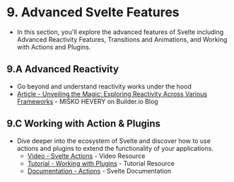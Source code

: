 # 9. Advanced Svelte Features
- In this section, you'll explore the advanced features of Svelte including Advanced Reactivity Features, Transitions and Animations, and Working with Actions and Plugins.

## 9.A Advanced Reactivity
- Go beyond and understand reactivity works under the hood
- [Article - Unveiling the Magic: Exploring Reactivity Across Various Frameworks](https://www.builder.io/blog/reactivity-across-frameworks) - MIŠKO HEVERY on Builder.io Blog

## 9.C Working with Action & Plugins
- Dive deeper into the ecosystem of Svelte and discover how to use actions and plugins to extend the functionality of your applications.
    - [Video - Svelte Actions](https://www.youtube.com/link-to-video) - Video Resource
    - [Tutorial - Working with Plugins](https://www.example.com/tutorial) - Tutorial Resource
    - [Documentation - Actions](https://svelte.dev/tutorial/actions) - Svelte Documentation